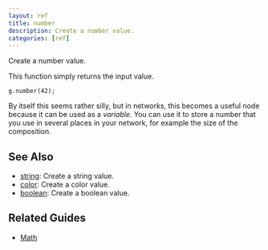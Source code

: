 ```yaml
---
layout: ref
title: number
description: Create a number value.
categories: [ref]
---
```

Create a number value.

This function simply returns the input value.

    g.number(42);

By itself this seems rather silly, but in networks, this becomes a useful node because it can be used as a *variable*. You can use it to store a number that you use in several places in your network, for example the size of the composition.

## See Also
- [string](/ref/string.html): Create a string value.
- [color](/ref/color.html): Create a color value.
- [boolean](/ref/boolean.html): Create a boolean value.

## Related Guides
- [Math](/guide/math.html)
